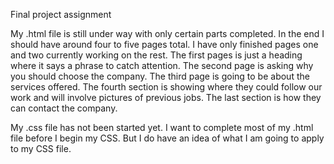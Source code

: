 Final project assignment 

My .html file is still under way with only certain parts completed.
In the end I should have around four to five pages total. 
I have only finished pages one and two currently working on the rest.
The first pages is just a heading where it says a phrase to catch attention. 
The second page is asking why you should choose the company.
The third page is going to be about the services offered.
The fourth section is showing where they could follow our work and will involve pictures of previous jobs. 
The last section is how they can contact the company. 

My .css file has not been started yet.
I want to complete most of my .html file before I begin my CSS. 
But I do have an idea of what I am going to apply to my CSS file.
